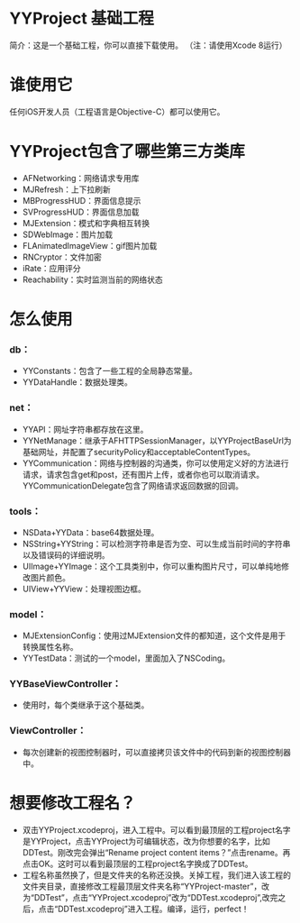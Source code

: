 # YYProject 基础工程
简介：这是一个基础工程，你可以直接下载使用。
（注：请使用Xcode 8运行）

# 谁使用它
任何iOS开发人员（工程语言是Objective-C）都可以使用它。

# YYProject包含了哪些第三方类库
* AFNetworking：网络请求专用库
* MJRefresh：上下拉刷新
* MBProgressHUD：界面信息提示
* SVProgressHUD：界面信息加载
* MJExtension：模式和字典相互转换
* SDWebImage：图片加载
* FLAnimatedImageView：gif图片加载
* RNCryptor：文件加密
* iRate：应用评分
* Reachability：实时监测当前的网络状态

# 怎么使用 
### db：
* YYConstants：包含了一些工程的全局静态常量。
* YYDataHandle：数据处理类。

### net：
* YYAPI：网址字符串都存放在这里。
* YYNetManage：继承于AFHTTPSessionManager，以YYProjectBaseUrl为基础网址，并配置了securityPolicy和acceptableContentTypes。
* YYCommunication：网络与控制器的沟通类，你可以使用定义好的方法进行请求，请求包含get和post，还有图片上传，或者你也可以取消请求。YYCommunicationDelegate包含了网络请求返回数据的回调。

### tools：
* NSData+YYData：base64数据处理。
* NSString+YYString：可以检测字符串是否为空、可以生成当前时间的字符串以及错误码的详细说明。
* UIImage+YYImage：这个工具类别中，你可以重构图片尺寸，可以单纯地修改图片颜色。
* UIView+YYView：处理视图边框。

### model：
* MJExtensionConfig：使用过MJExtension文件的都知道，这个文件是用于转换属性名称。
* YYTestData：测试的一个model，里面加入了NSCoding。

### YYBaseViewController：
* 使用时，每个类继承于这个基础类。

### ViewController：
* 每次创建新的视图控制器时，可以直接拷贝该文件中的代码到新的视图控制器中。

# 想要修改工程名？
* 双击YYProject.xcodeproj，进入工程中。可以看到最顶层的工程project名字是YYProject，点击YYProject为可编辑状态，改为你想要的名字，比如DDTest。刚改完会弹出“Rename project content items？”点击rename。再点击OK。这时可以看到最顶层的工程project名字换成了DDTest。
* 工程名称虽然换了，但是文件夹的名称还没换。关掉工程，我们进入该工程的文件夹目录，直接修改工程最顶层文件夹名称“YYProject-master”，改为“DDTest”，点击“YYProject.xcodeproj”改为“DDTest.xcodeproj”,改完之后，点击“DDTest.xcodeproj”进入工程。编译，运行，perfect！


